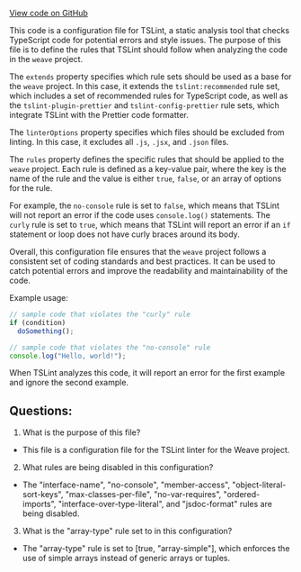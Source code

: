 [View code on GitHub](https://github.com/wandb/weave/weave-js/tslint.json)

This code is a configuration file for TSLint, a static analysis tool that checks TypeScript code for potential errors and style issues. The purpose of this file is to define the rules that TSLint should follow when analyzing the code in the `weave` project. 

The `extends` property specifies which rule sets should be used as a base for the `weave` project. In this case, it extends the `tslint:recommended` rule set, which includes a set of recommended rules for TypeScript code, as well as the `tslint-plugin-prettier` and `tslint-config-prettier` rule sets, which integrate TSLint with the Prettier code formatter.

The `linterOptions` property specifies which files should be excluded from linting. In this case, it excludes all `.js`, `.jsx`, and `.json` files.

The `rules` property defines the specific rules that should be applied to the `weave` project. Each rule is defined as a key-value pair, where the key is the name of the rule and the value is either `true`, `false`, or an array of options for the rule. 

For example, the `no-console` rule is set to `false`, which means that TSLint will not report an error if the code uses `console.log()` statements. The `curly` rule is set to `true`, which means that TSLint will report an error if an `if` statement or loop does not have curly braces around its body.

Overall, this configuration file ensures that the `weave` project follows a consistent set of coding standards and best practices. It can be used to catch potential errors and improve the readability and maintainability of the code. 

Example usage:

```typescript
// sample code that violates the "curly" rule
if (condition)
  doSomething();

// sample code that violates the "no-console" rule
console.log("Hello, world!");
```
When TSLint analyzes this code, it will report an error for the first example and ignore the second example.
## Questions: 
 1. What is the purpose of this file?
- This file is a configuration file for the TSLint linter for the Weave project.

2. What rules are being disabled in this configuration?
- The "interface-name", "no-console", "member-access", "object-literal-sort-keys", "max-classes-per-file", "no-var-requires", "ordered-imports", "interface-over-type-literal", and "jsdoc-format" rules are being disabled.

3. What is the "array-type" rule set to in this configuration?
- The "array-type" rule is set to [true, "array-simple"], which enforces the use of simple arrays instead of generic arrays or tuples.